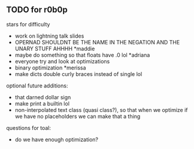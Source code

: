 ## TODO for r0b0p

stars for difficulty

- work on lightning talk slides
- OPERNAD SHOULDNT BE THE NAME IN THE NEGATION AND THE UNARY STUFF AHHHH \*maddie
- maybe do something so that floats have .0 lol \*adriana
- everyone try and look at optimizations
- binary optimization \*merissa
- make dicts double curly braces instead of single lol

optional future additions:

- that darned dollar sign
- make print a builtin lol
- non-interpolated text class (quasi class?), so that when we optimize if we have no placeholders we can make that a thing

questions for toal:

- do we have enough optimization?
